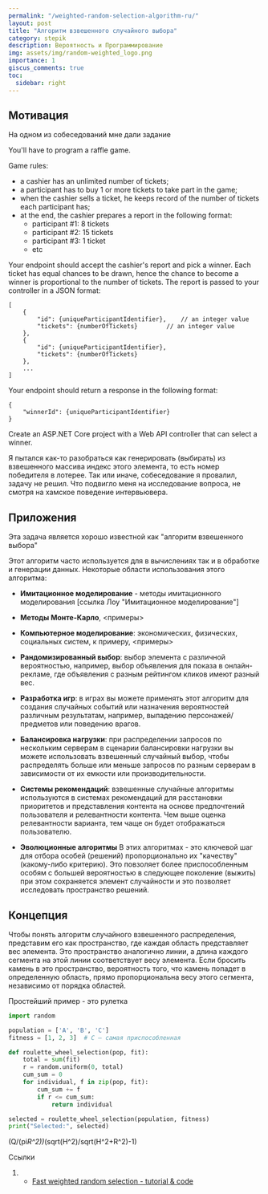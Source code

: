 ```yaml
---
permalink: "/weighted-random-selection-algorithm-ru/"
layout: post
title: "Алгоритм взвешенного случайного выбора"
category: stepik
description: Вероятность и Программирование
img: assets/img/random-weighted_logo.png
importance: 1
giscus_comments: true
toc:
  sidebar: right
---
```


## Мотивация

На одном из собеседований мне дали задание 

You'll have to program a raffle game.

Game rules:
- a cashier has an unlimited number of tickets;
- a participant has to buy 1 or more tickets to take part in the game;
- when the cashier sells a ticket, he keeps record of the number of tickets each participant has;
- at the end, the cashier prepares a report in the following format:
    - participant #1: 8 tickets
    - participant #2: 15 tickets
    - participant #3: 1 ticket
    - etc


Your endpoint should accept the cashier's report and pick a winner. Each ticket has equal chances to be drawn, hence the chance to become a winner is proportional to the number of tickets. 
The report is passed to your controller in a JSON format:
```json5
[
    {
        "id": {uniqueParticipantIdentifier},   	// an integer value
        "tickets": {numberOfTickets}		// an integer value
    },
    {
        "id": {uniqueParticipantIdentifier},
        "tickets": {numberOfTickets}
    },
	...
]
```

Your endpoint should return a response in the following format:

```json5
{
    "winnerId": {uniqueParticipantIdentifier}
}
```

Create an ASP.NET Core project with a Web API controller that can select a winner.

Я пытался как-то разобраться как генерировать (выбирать) из взвешенного массива индекс этого элемента, то есть номер победителя в лотерее. Так или иначе, собеседование я провалил, задачу не решил. Что подвигло меня на исследование вопроса, не смотря на хамское поведение интервьювера.

## Приложения

Эта задача является хорошо известной как "алгоритм взвешенного выбора"

Этот алгоритм часто используется для в вычислениях так и в обработке и генерации данных. Некоторые области использования этого алгоритма:

- **Имитационное моделирование** - методы имитационного моделирования [ссылка Лоу "Имитационное моделирование"]
- **Методы Монте-Карло**, <примеры>
- **Компьютерное моделирование**: экономических, физических, социальных систем, к примеру, <примеры>
- **Рандомизированный выбор**: выбор элемента с различной вероятностью, например, выбор объявления для показа в онлайн-рекламе, где объявления с разным рейтингом кликов имеют разный вес.
- **Разработка игр**: в играх вы можете применять этот алгоритм для создания случайных событий или назначения вероятностей различным результатам, например, выпадению персонажей/предметов или поведению врагов.

- **Балансировка нагрузки**: при распределении запросов по нескольким серверам в сценарии балансировки нагрузки вы можете использовать взвешенный случайный выбор, чтобы распределять больше или меньше запросов по разным серверам в зависимости от их емкости или производительности.

- **Системы рекомендаций**: взвешенные случайные алгоритмы используются в системах рекомендаций для расстановки приоритетов и представления контента на основе предпочтений пользователя и релевантности контента.
Чем выше оценка релевантности варианта, тем чаще он будет отображаться пользователю.

- **Эволюционные алгоритмы**
В этих алгоритмах - это ключевой шаг для отбора особей (решений) пропорционально их "качеству" (какому-либо критерию). Это повзоляет более приспособленным особям с большей вероятностью в следующее поколение (выжить) при этом сохраняется элемент случайности и это позволяет исследовать пространство решений.


## Концепция

Чтобы понять алгоритм случайного взвешенного распределения, представим его как пространство, где каждая область представляет вес элемента. Это пространство аналогично линии, а длина каждого сегмента на этой линии соответствует весу элемента. Если бросить камень в это пространство, вероятность того, что камень попадет в определенную область, прямо пропорциональна весу этого сегмента, независимо от порядка областей.




Простейший пример - это рулетка

```python
import random

population = ['A', 'B', 'C']
fitness = [1, 2, 3]  # C — самая приспособленная

def roulette_wheel_selection(pop, fit):
    total = sum(fit)
    r = random.uniform(0, total)
    cum_sum = 0
    for individual, f in zip(pop, fit):
        cum_sum += f
        if r <= cum_sum:
            return individual

selected = roulette_wheel_selection(population, fitness)
print("Selected:", selected)
```

(Q/(pi*R^2))*(sqrt(H^2)/sqrt(H^2+R^2)-1)

Ссылки

1. -  [Fast weighted random selection - tutorial & code](https://discussions.unity.com/t/fast-weighted-random-selection-tutorial-code/950094/2)